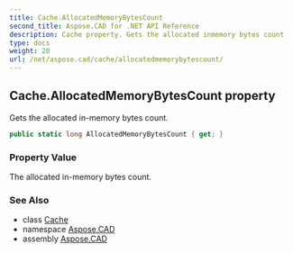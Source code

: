 ```yaml
---
title: Cache.AllocatedMemoryBytesCount
second_title: Aspose.CAD for .NET API Reference
description: Cache property. Gets the allocated inmemory bytes count
type: docs
weight: 20
url: /net/aspose.cad/cache/allocatedmemorybytescount/
---
```

## Cache.AllocatedMemoryBytesCount property

Gets the allocated in-memory bytes count.

```csharp
public static long AllocatedMemoryBytesCount { get; }
```

### Property Value

The allocated in-memory bytes count.

### See Also

* class [Cache](../)
* namespace [Aspose.CAD](../../../aspose.cad/)
* assembly [Aspose.CAD](../../../)



